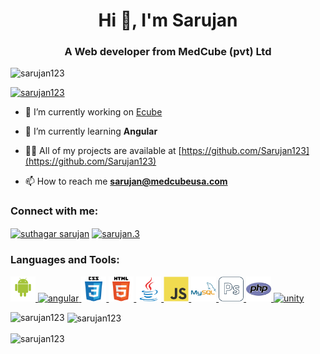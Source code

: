 <h1 align="center">Hi 👋, I'm Sarujan</h1>
<h3 align="center">A Web developer from MedCube (pvt) Ltd</h3>

<p align="left"> <img src="https://komarev.com/ghpvc/?username=sarujan123&label=Profile%20views&color=0e75b6&style=flat" alt="sarujan123" /> </p>

<p align="left"> <a href="https://github.com/ryo-ma/github-profile-trophy"><img src="https://github-profile-trophy.vercel.app/?username=sarujan123" alt="sarujan123" /></a> </p>

- 🔭 I’m currently working on [Ecube](https://github.com/Sarujan123/https---github.com-Sarujan123-Ecube/blob/main/index.html)

- 🌱 I’m currently learning **Angular**

- 👨‍💻 All of my projects are available at [https://github.com/Sarujan123](https://github.com/Sarujan123)

- 📫 How to reach me **sarujan@medcubeusa.com**

<h3 align="left">Connect with me:</h3>
<p align="left">
<a href="https://fb.com/suthagar sarujan" target="blank"><img align="center" src="https://raw.githubusercontent.com/rahuldkjain/github-profile-readme-generator/master/src/images/icons/Social/facebook.svg" alt="suthagar sarujan" height="30" width="40" /></a>
<a href="https://instagram.com/sarujan.3" target="blank"><img align="center" src="https://raw.githubusercontent.com/rahuldkjain/github-profile-readme-generator/master/src/images/icons/Social/instagram.svg" alt="sarujan.3" height="30" width="40" /></a>
</p>

<h3 align="left">Languages and Tools:</h3>
<p align="left"> <a href="https://developer.android.com" target="_blank" rel="noreferrer"> <img src="https://raw.githubusercontent.com/devicons/devicon/master/icons/android/android-original-wordmark.svg" alt="android" width="40" height="40"/> </a> <a href="https://angular.io" target="_blank" rel="noreferrer"> <img src="https://angular.io/assets/images/logos/angular/angular.svg" alt="angular" width="40" height="40"/> </a> <a href="https://www.w3schools.com/css/" target="_blank" rel="noreferrer"> <img src="https://raw.githubusercontent.com/devicons/devicon/master/icons/css3/css3-original-wordmark.svg" alt="css3" width="40" height="40"/> </a> <a href="https://www.w3.org/html/" target="_blank" rel="noreferrer"> <img src="https://raw.githubusercontent.com/devicons/devicon/master/icons/html5/html5-original-wordmark.svg" alt="html5" width="40" height="40"/> </a> <a href="https://www.java.com" target="_blank" rel="noreferrer"> <img src="https://raw.githubusercontent.com/devicons/devicon/master/icons/java/java-original.svg" alt="java" width="40" height="40"/> </a> <a href="https://developer.mozilla.org/en-US/docs/Web/JavaScript" target="_blank" rel="noreferrer"> <img src="https://raw.githubusercontent.com/devicons/devicon/master/icons/javascript/javascript-original.svg" alt="javascript" width="40" height="40"/> </a> <a href="https://www.mysql.com/" target="_blank" rel="noreferrer"> <img src="https://raw.githubusercontent.com/devicons/devicon/master/icons/mysql/mysql-original-wordmark.svg" alt="mysql" width="40" height="40"/> </a> <a href="https://www.photoshop.com/en" target="_blank" rel="noreferrer"> <img src="https://raw.githubusercontent.com/devicons/devicon/master/icons/photoshop/photoshop-line.svg" alt="photoshop" width="40" height="40"/> </a> <a href="https://www.php.net" target="_blank" rel="noreferrer"> <img src="https://raw.githubusercontent.com/devicons/devicon/master/icons/php/php-original.svg" alt="php" width="40" height="40"/> </a> <a href="https://unity.com/" target="_blank" rel="noreferrer"> <img src="https://www.vectorlogo.zone/logos/unity3d/unity3d-icon.svg" alt="unity" width="40" height="40"/> </a> </p>

<p><img align="left" src="https://github-readme-stats.vercel.app/api/top-langs?username=sarujan123&show_icons=true&locale=en&layout=compact" alt="sarujan123" /></p>

<p>&nbsp;<img align="center" src="https://github-readme-stats.vercel.app/api?username=sarujan123&show_icons=true&locale=en" alt="sarujan123" /></p>

<p><img align="center" src="https://github-readme-streak-stats.herokuapp.com/?user=sarujan123&" alt="sarujan123" /></p>



